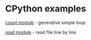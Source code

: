 # CPython examples

[count module](./count) - generative simple loop

[read module](./read) - read file line by line
